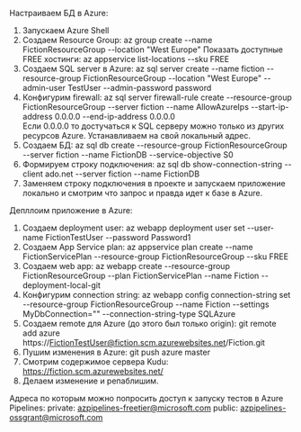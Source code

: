 Настраиваем БД в Azure:
1) Запускаем Azure Shell
2) Создаем Resource Group:      az group create --name FictionResourceGroup --location "West Europe"
Показать доступные FREE хостинги:      az appservice list-locations --sku FREE
3) Создаем SQL server в Azure:       az sql server create --name fiction --resource-group FictionResourceGroup --location "West Europe" --admin-user TestUser --admin-password password
4) Конфигурим firewall:      az sql server firewall-rule create --resource-group FictionResourceGroup --server fiction --name AllowAzureIps --start-ip-address 0.0.0.0 --end-ip-address 0.0.0.0    
Если 0.0.0.0 то достучаться к SQL серверу можно только из других ресурсов Azure. Устанавливаем на свой локальный адрес.
5) Создаем БД:      az sql db create --resource-group FictionResourceGroup --server fiction --name FictionDB --service-objective S0
6) Формируем строку подключения:      az sql db show-connection-string --client ado.net --server fiction --name FictionDB
7) Заменяем строку подключения в проекте и запускаем приложение локально и смотрим что запрос и правда идет к базе в Azure.

Депллоим приложение в Azure:
1) Cоздаем deployment user:      az webapp deployment user set --user-name FictionTestUser --password Password1
2) Создаем App Service plan:      az appservice plan create --name FictionServicePlan --resource-group FictionResourceGroup --sku FREE
3) Создаем web app:      az webapp create --resource-group FictionResourceGroup --plan FictionServicePlan --name Fiction --deployment-local-git
4) Конфигурим connection string: az webapp config connection-string set --resource-group FictionResourceGroup --name Fiction --settings MyDbConnection="<connection-string>" --connection-string-type SQLAzure
5) Создаем remote для Azure (до этого был только origin):      git remote add azure https://FictionTestUser@fiction.scm.azurewebsites.net/Fiction.git
6) Пушим изменения в Azure:      git push azure master
7) Смотрим содержимое сервера Kudu:      https://fiction.scm.azurewebsites.net/
8) Делаем изменение и репаблишим.


Адреса по которым можно попросить доступ к запуску тестов в Azure Pipelines:
private: azpipelines-freetier@microsoft.com
public: azpipelines-ossgrant@microsoft.com